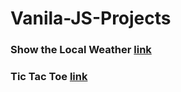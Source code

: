 # Vanila-JS-Projects
### Show the Local Weather [link](https://codepen.io/madeleine68/pen/KKoBaXV)
### Tic Tac Toe [link](https://codepen.io/madeleine68/pen/WNzKVgE?editors=1011)
